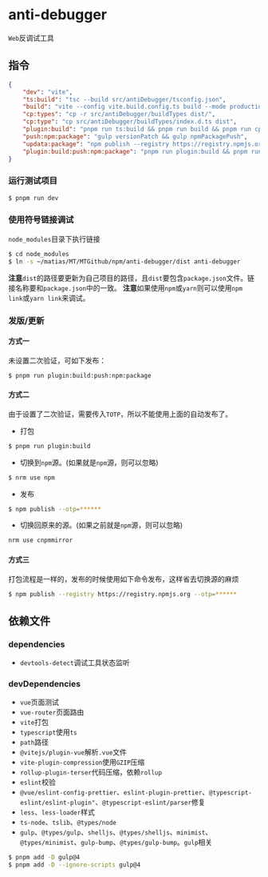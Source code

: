 <!--
 * @Author: matiastang
 * @Date: 2024-07-15 14:13:28
 * @LastEditors: matiastang
 * @LastEditTime: 2024-07-16 13:50:22
 * @FilePath: /anti-debugger/DEV_README.md
 * @Description: DEV_README
-->
# anti-debugger

`Web`反调试工具

## 指令

```json
{
    "dev": "vite",
    "ts:build": "tsc --build src/antiDebugger/tsconfig.json",
    "build": "vite --config vite.build.config.ts build --mode production",
    "cp:types": "cp -r src/antiDebugger/buildTypes dist/",
    "cp:type": "cp src/antiDebugger/buildTypes/index.d.ts dist",
    "plugin:build": "pnpm run ts:build && pnpm run build && pnpm run cp:type",
    "push:npm:package": "gulp versionPatch && gulp npmPackagePush",
    "updata:package": "npm publish --registry https://registry.npmjs.org",
    "plugin:build:push:npm:package": "pnpm run plugin:build && pnpm run push:npm:package"
}
```

### 运行测试项目

```sh
$ pnpm run dev
```

### 使用符号链接调试

`node_modules`目录下执行链接
```sh
$ cd node_modules
$ ln -s ~/matias/MT/MTGithub/npm/anti-debugger/dist anti-debugger
```
**注意**`dist`的路径要更新为自己项目的路径，且`dist`要包含`package.json`文件。链接名称要和`package.json`中的一致。
**注意**如果使用`npm`或`yarn`则可以使用`npm link`或`yarn link`来调试。

### 发版/更新

#### 方式一

未设置二次验证，可如下发布：
```sh
$ pnpm run plugin:build:push:npm:package
```

#### 方式二

由于设置了二次验证，需要传入`TOTP`，所以不能使用上面的自动发布了。
* 打包
```sh
$ pnpm run plugin:build
```
* 切换到`npm`源。(如果就是`npm`源，则可以忽略)
```sh
$ nrm use npm
```
* 发布
```sh
$ npm publish --otp=******
```
* 切换回原来的源。(如果之前就是`npm`源，则可以忽略)
```sh
nrm use cnpmmirror
```

#### 方式三

打包流程是一样的，发布的时候使用如下命令发布，这样省去切换源的麻烦
```sh
$ npm publish --registry https://registry.npmjs.org --otp=******
```

## 依赖文件

### dependencies

* `devtools-detect`调试工具状态监听

### devDependencies

* `vue`页面测试
* `vue-router`页面路由
* `vite`打包
* `typescript`使用`ts`
* `path`路径
* `@vitejs/plugin-vue`解析`.vue`文件
* `vite-plugin-compression`使用`GZIP`压缩
* `rollup-plugin-terser`代码压缩，依赖`rollup`
* `eslint`校验
* `@vue/eslint-config-prettier`、`eslint-plugin-prettier`、`@typescript-eslint/eslint-plugin"`、`@typescript-eslint/parser`修复
* `less`、`less-loader`样式
* `ts-node`、`tslib`、`@types/node`
* `gulp`、`@types/gulp`、`shelljs`、`@types/shelljs`、`minimist`、`@types/minimist`、`gulp-bump`、`@types/gulp-bump`。`gulp`相关
```sh
$ pnpm add -D gulp@4
$ pnpm add -D --ignore-scripts gulp@4
```